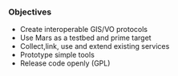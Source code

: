 ### Objectives

- Create interoperable GIS/VO protocols
- Use Mars as a testbed and prime target
- Collect,link, use and extend existing services
- Prototype simple tools
- Release code openly (GPL)